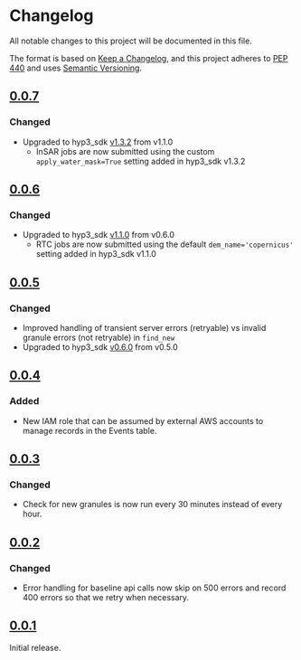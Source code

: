 # Changelog

All notable changes to this project will be documented in this file.

The format is based on [Keep a Changelog](https://keepachangelog.com/en/1.0.0/),
and this project adheres to [PEP 440](https://www.python.org/dev/peps/pep-0440/) 
and uses [Semantic Versioning](https://semver.org/spec/v2.0.0.html).

## [0.0.7](https://github.com/ASFHyP3/hyp3-event-monitoring/compare/v0.0.6...v0.0.7)
### Changed
- Upgraded to hyp3_sdk [v1.3.2](https://github.com/ASFHyP3/hyp3-sdk/blob/develop/CHANGELOG.md#132) from v1.1.0
  - InSAR jobs are now submitted using the custom `apply_water_mask=True` setting added in hyp3_sdk v1.3.2

## [0.0.6](https://github.com/ASFHyP3/hyp3-event-monitoring/compare/v0.0.5...v0.0.6)
### Changed
- Upgraded to hyp3_sdk [v1.1.0](https://github.com/ASFHyP3/hyp3-sdk/blob/develop/CHANGELOG.md#110) from v0.6.0
  - RTC jobs are now submitted using the default `dem_name='copernicus'` setting added in hyp3_sdk v1.1.0

## [0.0.5](https://github.com/ASFHyP3/hyp3-event-monitoring/compare/v0.0.4...v0.0.5)
### Changed
- Improved handling of transient server errors (retryable) vs invalid granule errors (not retryable) in `find_new`
- Upgraded to hyp3_sdk [v0.6.0](https://github.com/ASFHyP3/hyp3-sdk/blob/develop/CHANGELOG.md#060) from v0.5.0

## [0.0.4](https://github.com/ASFHyP3/hyp3-event-monitoring/compare/v0.0.3...v0.0.4)
### Added
- New IAM role that can be assumed by external AWS accounts to manage records in the Events table.

## [0.0.3](https://github.com/ASFHyP3/hyp3-event-monitoring/compare/v0.0.2...v0.0.3)
### Changed
- Check for new granules is now run every 30 minutes instead of every hour.

## [0.0.2](https://github.com/ASFHyP3/hyp3-event-monitoring/compare/v0.0.1...v0.0.2)
### Changed
- Error handling for baseline api calls now skip on 500 errors and record 400 errors so that we retry when necessary.

## [0.0.1](https://github.com/ASFHyP3/hyp3-event-monitoring/compare/v0.0.0...v0.0.1)

Initial release.
